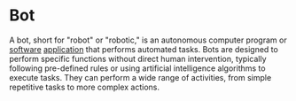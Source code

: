 # Bot

A bot, short for "robot" or "robotic," is an autonomous computer program or [software](/docs/glossary/software) [application](/docs/glossary/application) that performs automated tasks. Bots are designed to perform specific functions without direct human intervention, typically following pre-defined rules or using artificial intelligence algorithms to execute tasks. They can perform a wide range of activities, from simple repetitive tasks to more complex actions.